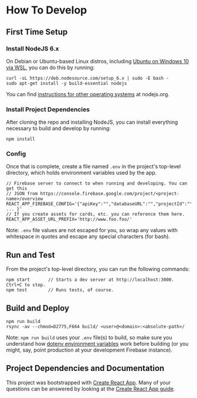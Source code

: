 # How To Develop

## First Time Setup

### Install NodeJS 6.x

On Debian or Ubuntu-based Linux distros, including
[Ubuntu on Windows 10 via WSL](https://msdn.microsoft.com/en-us/commandline/wsl/install_guide#for-anniversary-update-and-creators-update-install-using-lxrun),
you can do this by running:
```
curl -sL https://deb.nodesource.com/setup_6.x | sudo -E bash -
sudo apt-get install -y build-essential nodejs
```

You can find
[instructions for other operating systems](https://nodejs.org/en/download/package-manager/)
at nodejs.org.

### Install Project Dependencies

After cloning the repo and installing NodeJS, you can install everything
necessary to build and develop by running:

```
npm install
```

### Config

Once that is complete, create a file named `.env` in the project's top-level
directory, which holds environment variables used by the app.

```
// Firebase server to connect to when running and developing. You can get this
// JSON from https://console.firebase.google.com/project/<project-name>/overview
REACT_APP_FIREBASE_CONFIG='{"apiKey":"","databaseURL":"","projectId":"", ... }'
// If you create assets for cards, etc. you can reference them here.
REACT_APP_ASSET_URL_PREFIX='http://www.foo.foo/'
```

Note: `.env` file values are not escaped for you, so wrap any values with
whitespace in quotes and escape any special characters (for bash).

## Run and Test

From the project's top-level directory, you can run the following commands:

```
npm start       // Starts a dev server at http://localhost:3000. Ctrl+C to stop.
npm test        // Runs tests, of course.
```

## Build and Deploy

```
npm run build
rsync -av --chmod=D2775,F664 build/ <user>@<domain>:<absolute-path>/
```

Note: `npm run build` uses your `.env` file(s) to build, so make sure you
understand how
[dotenv environment variables](https://github.com/facebookincubator/create-react-app/blob/master/packages/react-scripts/template/README.md#adding-development-environment-variables-in-env)
work before building (or you might, say, point production at your development
Firebase instance).

## Project Dependencies and Documentation

This project was bootstrapped with
[Create React App](https://github.com/facebookincubator/create-react-app).
Many of your questions can be answered by looking at the
[Create React App guide](https://github.com/facebookincubator/create-react-app/blob/master/packages/react-scripts/template/README.md).

